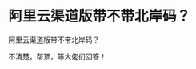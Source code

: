 # 阿里云渠道版带不带北岸码？


阿里云渠道版带不带北岸码？

不清楚，帮顶，等大佬们回答！<br />
<br />
<img src="static/image/smiley/default/lol.gif" smilieid="12" border="0" alt="" /><img src="static/image/smiley/default/lol.gif" smilieid="12" border="0" alt="" /><img src="static/image/smiley/default/lol.gif" smilieid="12" border="0" alt="" />
